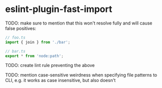 # eslint-plugin-fast-import

TODO: make sure to mention that this won't resolve fully and will cause false positives:

```ts
// foo.ts
import { join } from './bar';

// bar.ts
export * from 'node:path';
```

TODO: create lint rule preventing the above

TODO: mention case-sensitive weirdness when specifying file patterns to CLI, e.g. it works as case insensitive, but also doesn't
